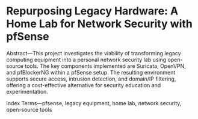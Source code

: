 # Repurposing Legacy Hardware: A Home Lab for Network Security with pfSense

Abstract—This project investigates the viability of transforming legacy computing equipment into a personal network security lab using open-source tools. The key components implemented are Suricata, OpenVPN, and pfBlockerNG within a pfSense setup. The resulting environment supports secure access, intrusion detection, and domain/IP filtering, offering a cost-effective alternative for security education and experimentation.
 
Index Terms—pfsense, legacy equipment, home lab, network security, open-source tools

